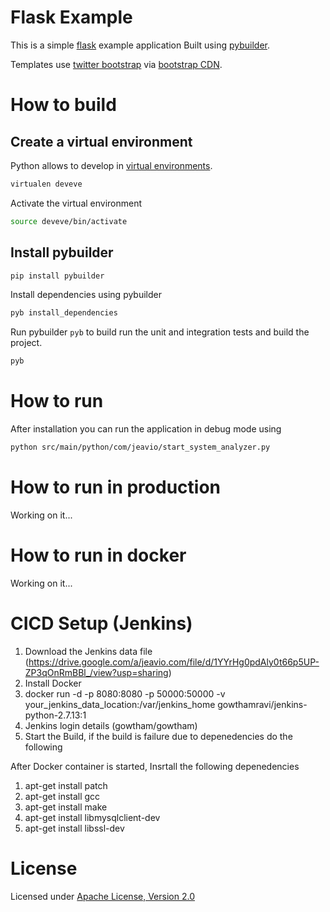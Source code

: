 # Flask Example 

This is a simple [flask](http://flask.pocoo.org/) example application Built using [pybuilder](http://pybuilder.github.com).

Templates use [twitter bootstrap](http://twitter.github.com/bootstrap/) via [bootstrap CDN](http://bootstrapcdn.com).

# How to build

## Create a virtual environment

Python allows to develop in [virtual environments](http://pypi.python.org/pypi/virtualenv).

```bash
virtualen deveve
```

Activate the virtual environment

```bash
source deveve/bin/activate
```

## Install pybuilder

```bash
pip install pybuilder
```

 Install dependencies using pybuilder
```bash
pyb install_dependencies
```

Run pybuilder `pyb` to build run the unit and integration tests and build the project.
```bash
pyb
```

# How to run

After installation you can run the application in debug mode using
```bash
python src/main/python/com/jeavio/start_system_analyzer.py
```

# How to run in production
Working on it...

# How to run in docker
Working on it...

# CICD Setup (Jenkins)
1) Download the Jenkins data file (https://drive.google.com/a/jeavio.com/file/d/1YYrHg0pdAly0t66p5UP-ZP3qOnRmBBl_/view?usp=sharing)
2) Install Docker
3) docker run -d -p 8080:8080 -p 50000:50000 -v your_jenkins_data_location:/var/jenkins_home gowthamravi/jenkins-python-2.7.13:1
4) Jenkins login details (gowtham/gowtham)
5) Start the Build, if the build is failure due to depenedencies do the following

After Docker container is started, Insrtall the following depenedencies

1) apt-get install patch
2) apt-get install gcc
3) apt-get install make
4) apt-get install libmysqlclient-dev
5) apt-get install libssl-dev

# License

Licensed under [Apache License, Version 2.0](http://www.apache.org/licenses/LICENSE-2.0.html)
